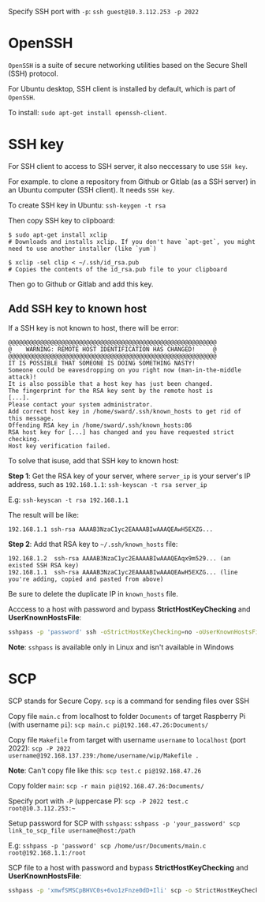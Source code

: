 Specify SSH port with ``-p``: ``ssh guest@10.3.112.253 -p 2022``

# OpenSSH

``OpenSSH`` is a suite of secure networking utilities based on the Secure Shell (SSH) protocol.

For Ubuntu desktop, SSH client is installed by default, which is part of ``OpenSSH``.

To install: ``sudo apt-get install openssh-client``.

# SSH key

For SSH client to access to SSH server, it also neccessary to use ``SSH key``.

For example. to clone a repository from Github or Gitlab (as a SSH server) in an Ubuntu computer (SSH client). It needs ``SSH key``.

To create SSH key in Ubuntu: ``ssh-keygen -t rsa``

Then copy SSH key to clipboard:

```shell
$ sudo apt-get install xclip
# Downloads and installs xclip. If you don't have `apt-get`, you might need to use another installer (like `yum`)

$ xclip -sel clip < ~/.ssh/id_rsa.pub
# Copies the contents of the id_rsa.pub file to your clipboard
```

Then go to Github or Gitlab and add this key.

## Add SSH key to known host

If a SSH key is not known to host, there will be error:

```
@@@@@@@@@@@@@@@@@@@@@@@@@@@@@@@@@@@@@@@@@@@@@@@@@@@@@@@@@@@
@    WARNING: REMOTE HOST IDENTIFICATION HAS CHANGED!     @
@@@@@@@@@@@@@@@@@@@@@@@@@@@@@@@@@@@@@@@@@@@@@@@@@@@@@@@@@@@
IT IS POSSIBLE THAT SOMEONE IS DOING SOMETHING NASTY!
Someone could be eavesdropping on you right now (man-in-the-middle attack)!
It is also possible that a host key has just been changed.
The fingerprint for the RSA key sent by the remote host is
[...].
Please contact your system administrator.
Add correct host key in /home/sward/.ssh/known_hosts to get rid of this message.
Offending RSA key in /home/sward/.ssh/known_hosts:86
RSA host key for [...] has changed and you have requested strict checking.
Host key verification failed.
```

To solve that isuse, add that SSH key to known host:

**Step 1**: Get the RSA key of your server, where ``server_ip`` is your server's IP address, such as ``192.168.1.1``: ``ssh-keyscan -t rsa server_ip``

E.g: ``ssh-keyscan -t rsa 192.168.1.1``

The result will be like:

```
192.168.1.1 ssh-rsa AAAAB3NzaC1yc2EAAAABIwAAAQEAwH5EXZG...  
```

**Step 2**: Add that RSA key to ``~/.ssh/known_hosts`` file:

```
192.168.1.2  ssh-rsa AAAAB3NzaC1yc2EAAAABIwAAAQEAqx9m529... (an existed SSH RSA key)
192.168.1.1  ssh-rsa AAAAB3NzaC1yc2EAAAABIwAAAQEAwH5EXZG... (line you're adding, copied and pasted from above)
```

Be sure to delete the duplicate IP in ``known_hosts`` file.

Acccess to a host with password and bypass **StrictHostKeyChecking** and **UserKnownHostsFile**:
```sh
sshpass -p 'password' ssh -oStrictHostKeyChecking=no -oUserKnownHostsFile=/dev/null root@192.168.1.1
```
**Note**: ``sshpass`` is available only in Linux and isn't available in Windows

# SCP

SCP stands for Secure Copy. ``scp`` is a command for sending files over SSH

Copy file ``main.c`` from localhost to folder ``Documents`` of target Raspberry Pi (with username ``pi``): ``scp main.c pi@192.168.47.26:Documents/``

Copy file ``Makefile`` from target with username ``username`` to ``localhost`` (port 2022): ``scp -P 2022 username@192.168.137.239:/home/username/wip/Makefile .``

**Note**: Can't copy file like this: ``scp test.c pi@192.168.47.26``

Copy folder ``main``: ``scp -r main pi@192.168.47.26:Documents/``

Specify port with ``-P`` (uppercase P): ``scp -P 2022 test.c root@10.3.112.253:~``

Setup password for SCP with ``sshpass``: ``sshpass -p 'your_password' scp link_to_scp_file username@host:/path``

E.g: ``sshpass -p 'password' scp /home/usr/Documents/main.c root@192.168.1.1:/root``

SCP file to a host with password and bypass **StrictHostKeyChecking** and **UserKnownHostsFile**:
```sh
sshpass -p 'xmwfSMSCpBHVC0s+6vo1zFnze0dD+Ili' scp -o StrictHostKeyChecking=no -o UserKnownHostsFile=/dev/null -r file_name.md root@192.168.1.1:/tmp
```
